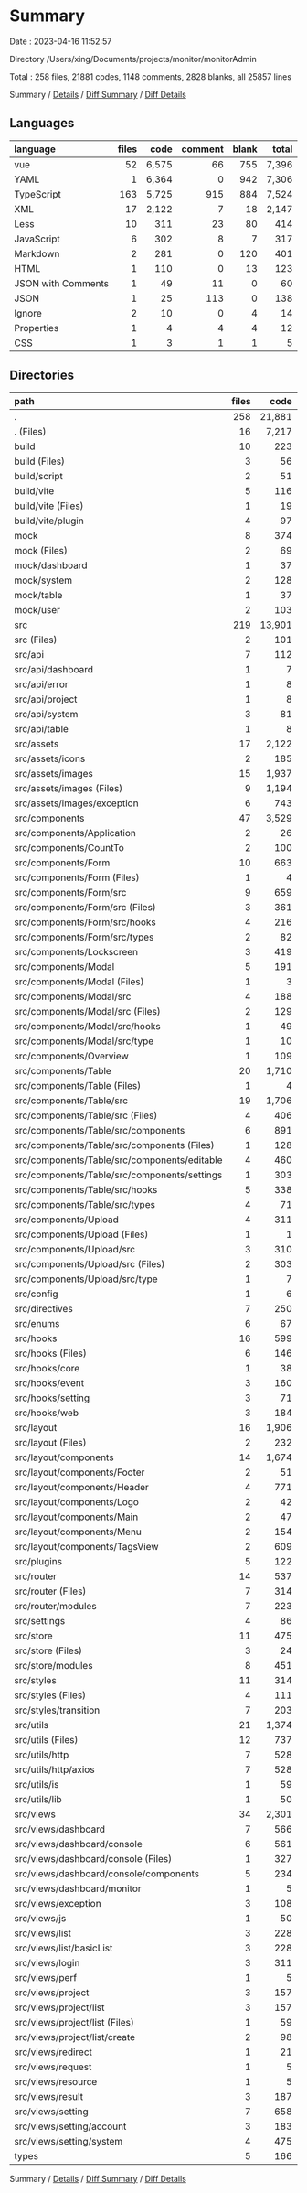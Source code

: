 # Summary

Date : 2023-04-16 11:52:57

Directory /Users/xing/Documents/projects/monitor/monitorAdmin

Total : 258 files,  21881 codes, 1148 comments, 2828 blanks, all 25857 lines

Summary / [Details](details.md) / [Diff Summary](diff.md) / [Diff Details](diff-details.md)

## Languages
| language | files | code | comment | blank | total |
| :--- | ---: | ---: | ---: | ---: | ---: |
| vue | 52 | 6,575 | 66 | 755 | 7,396 |
| YAML | 1 | 6,364 | 0 | 942 | 7,306 |
| TypeScript | 163 | 5,725 | 915 | 884 | 7,524 |
| XML | 17 | 2,122 | 7 | 18 | 2,147 |
| Less | 10 | 311 | 23 | 80 | 414 |
| JavaScript | 6 | 302 | 8 | 7 | 317 |
| Markdown | 2 | 281 | 0 | 120 | 401 |
| HTML | 1 | 110 | 0 | 13 | 123 |
| JSON with Comments | 1 | 49 | 11 | 0 | 60 |
| JSON | 1 | 25 | 113 | 0 | 138 |
| Ignore | 2 | 10 | 0 | 4 | 14 |
| Properties | 1 | 4 | 4 | 4 | 12 |
| CSS | 1 | 3 | 1 | 1 | 5 |

## Directories
| path | files | code | comment | blank | total |
| :--- | ---: | ---: | ---: | ---: | ---: |
| . | 258 | 21,881 | 1,148 | 2,828 | 25,857 |
| . (Files) | 16 | 7,217 | 149 | 1,094 | 8,460 |
| build | 10 | 223 | 55 | 57 | 335 |
| build (Files) | 3 | 56 | 20 | 13 | 89 |
| build/script | 2 | 51 | 6 | 12 | 69 |
| build/vite | 5 | 116 | 29 | 32 | 177 |
| build/vite (Files) | 1 | 19 | 9 | 7 | 35 |
| build/vite/plugin | 4 | 97 | 20 | 25 | 142 |
| mock | 8 | 374 | 19 | 35 | 428 |
| mock (Files) | 2 | 69 | 11 | 13 | 93 |
| mock/dashboard | 1 | 37 | 5 | 3 | 45 |
| mock/system | 2 | 128 | 0 | 8 | 136 |
| mock/table | 1 | 37 | 1 | 3 | 41 |
| mock/user | 2 | 103 | 2 | 8 | 113 |
| src | 219 | 13,901 | 903 | 1,606 | 16,410 |
| src (Files) | 2 | 101 | 9 | 23 | 133 |
| src/api | 7 | 112 | 27 | 20 | 159 |
| src/api/dashboard | 1 | 7 | 1 | 2 | 10 |
| src/api/error | 1 | 8 | 0 | 2 | 10 |
| src/api/project | 1 | 8 | 0 | 2 | 10 |
| src/api/system | 3 | 81 | 25 | 12 | 118 |
| src/api/table | 1 | 8 | 1 | 2 | 11 |
| src/assets | 17 | 2,122 | 7 | 18 | 2,147 |
| src/assets/icons | 2 | 185 | 2 | 2 | 189 |
| src/assets/images | 15 | 1,937 | 5 | 16 | 1,958 |
| src/assets/images (Files) | 9 | 1,194 | 5 | 10 | 1,209 |
| src/assets/images/exception | 6 | 743 | 0 | 6 | 749 |
| src/components | 47 | 3,529 | 108 | 460 | 4,097 |
| src/components/Application | 2 | 26 | 0 | 5 | 31 |
| src/components/CountTo | 2 | 100 | 0 | 16 | 116 |
| src/components/Form | 10 | 663 | 60 | 78 | 801 |
| src/components/Form (Files) | 1 | 4 | 0 | 1 | 5 |
| src/components/Form/src | 9 | 659 | 60 | 77 | 796 |
| src/components/Form/src (Files) | 3 | 361 | 50 | 34 | 445 |
| src/components/Form/src/hooks | 4 | 216 | 10 | 36 | 262 |
| src/components/Form/src/types | 2 | 82 | 0 | 7 | 89 |
| src/components/Lockscreen | 3 | 419 | 2 | 53 | 474 |
| src/components/Modal | 5 | 191 | 7 | 30 | 228 |
| src/components/Modal (Files) | 1 | 3 | 0 | 1 | 4 |
| src/components/Modal/src | 4 | 188 | 7 | 29 | 224 |
| src/components/Modal/src (Files) | 2 | 129 | 1 | 19 | 149 |
| src/components/Modal/src/hooks | 1 | 49 | 0 | 6 | 55 |
| src/components/Modal/src/type | 1 | 10 | 6 | 4 | 20 |
| src/components/Overview | 1 | 109 | 0 | 8 | 117 |
| src/components/Table | 20 | 1,710 | 35 | 229 | 1,974 |
| src/components/Table (Files) | 1 | 4 | 0 | 1 | 5 |
| src/components/Table/src | 19 | 1,706 | 35 | 228 | 1,969 |
| src/components/Table/src (Files) | 4 | 406 | 7 | 56 | 469 |
| src/components/Table/src/components | 6 | 891 | 7 | 109 | 1,007 |
| src/components/Table/src/components (Files) | 1 | 128 | 3 | 11 | 142 |
| src/components/Table/src/components/editable | 4 | 460 | 4 | 69 | 533 |
| src/components/Table/src/components/settings | 1 | 303 | 0 | 29 | 332 |
| src/components/Table/src/hooks | 5 | 338 | 14 | 56 | 408 |
| src/components/Table/src/types | 4 | 71 | 7 | 7 | 85 |
| src/components/Upload | 4 | 311 | 4 | 41 | 356 |
| src/components/Upload (Files) | 1 | 1 | 0 | 1 | 2 |
| src/components/Upload/src | 3 | 310 | 4 | 40 | 354 |
| src/components/Upload/src (Files) | 2 | 303 | 4 | 39 | 346 |
| src/components/Upload/src/type | 1 | 7 | 0 | 1 | 8 |
| src/config | 1 | 6 | 0 | 2 | 8 |
| src/directives | 7 | 250 | 43 | 23 | 316 |
| src/enums | 6 | 67 | 27 | 19 | 113 |
| src/hooks | 16 | 599 | 67 | 134 | 800 |
| src/hooks (Files) | 6 | 146 | 40 | 39 | 225 |
| src/hooks/core | 1 | 38 | 0 | 10 | 48 |
| src/hooks/event | 3 | 160 | 3 | 27 | 190 |
| src/hooks/setting | 3 | 71 | 1 | 25 | 97 |
| src/hooks/web | 3 | 184 | 23 | 33 | 240 |
| src/layout | 16 | 1,906 | 24 | 254 | 2,184 |
| src/layout (Files) | 2 | 232 | 0 | 42 | 274 |
| src/layout/components | 14 | 1,674 | 24 | 212 | 1,910 |
| src/layout/components/Footer | 2 | 51 | 0 | 10 | 61 |
| src/layout/components/Header | 4 | 771 | 24 | 95 | 890 |
| src/layout/components/Logo | 2 | 42 | 0 | 7 | 49 |
| src/layout/components/Main | 2 | 47 | 0 | 8 | 55 |
| src/layout/components/Menu | 2 | 154 | 0 | 22 | 176 |
| src/layout/components/TagsView | 2 | 609 | 0 | 70 | 679 |
| src/plugins | 5 | 122 | 19 | 10 | 151 |
| src/router | 14 | 537 | 70 | 73 | 680 |
| src/router (Files) | 7 | 314 | 47 | 51 | 412 |
| src/router/modules | 7 | 223 | 23 | 22 | 268 |
| src/settings | 4 | 86 | 40 | 6 | 132 |
| src/store | 11 | 475 | 45 | 48 | 568 |
| src/store (Files) | 3 | 24 | 0 | 7 | 31 |
| src/store/modules | 8 | 451 | 45 | 41 | 537 |
| src/styles | 11 | 314 | 24 | 81 | 419 |
| src/styles (Files) | 4 | 111 | 12 | 26 | 149 |
| src/styles/transition | 7 | 203 | 12 | 55 | 270 |
| src/utils | 21 | 1,374 | 389 | 219 | 1,982 |
| src/utils (Files) | 12 | 737 | 188 | 111 | 1,036 |
| src/utils/http | 7 | 528 | 161 | 82 | 771 |
| src/utils/http/axios | 7 | 528 | 161 | 82 | 771 |
| src/utils/is | 1 | 59 | 40 | 20 | 119 |
| src/utils/lib | 1 | 50 | 0 | 6 | 56 |
| src/views | 34 | 2,301 | 4 | 216 | 2,521 |
| src/views/dashboard | 7 | 566 | 3 | 25 | 594 |
| src/views/dashboard/console | 6 | 561 | 3 | 22 | 586 |
| src/views/dashboard/console (Files) | 1 | 327 | 3 | 7 | 337 |
| src/views/dashboard/console/components | 5 | 234 | 0 | 15 | 249 |
| src/views/dashboard/monitor | 1 | 5 | 0 | 3 | 8 |
| src/views/exception | 3 | 108 | 0 | 15 | 123 |
| src/views/js | 1 | 50 | 0 | 5 | 55 |
| src/views/list | 3 | 228 | 0 | 24 | 252 |
| src/views/list/basicList | 3 | 228 | 0 | 24 | 252 |
| src/views/login | 3 | 311 | 0 | 32 | 343 |
| src/views/perf | 1 | 5 | 0 | 3 | 8 |
| src/views/project | 3 | 157 | 1 | 16 | 174 |
| src/views/project/list | 3 | 157 | 1 | 16 | 174 |
| src/views/project/list (Files) | 1 | 59 | 0 | 4 | 63 |
| src/views/project/list/create | 2 | 98 | 1 | 12 | 111 |
| src/views/redirect | 1 | 21 | 0 | 2 | 23 |
| src/views/request | 1 | 5 | 0 | 3 | 8 |
| src/views/resource | 1 | 5 | 0 | 3 | 8 |
| src/views/result | 3 | 187 | 0 | 15 | 202 |
| src/views/setting | 7 | 658 | 0 | 73 | 731 |
| src/views/setting/account | 3 | 183 | 0 | 19 | 202 |
| src/views/setting/system | 4 | 475 | 0 | 54 | 529 |
| types | 5 | 166 | 22 | 36 | 224 |

Summary / [Details](details.md) / [Diff Summary](diff.md) / [Diff Details](diff-details.md)